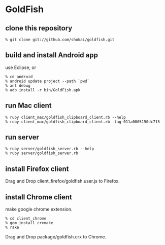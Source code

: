 GoldFish
========


clone this repository
---------------------

    % git clone git://github.com/shokai/goldfish.git


build and install Android app
-----------------------------

use Eclipse, or

    % cd android
    % android update project --path `pwd`
    % ant debug
    % adb install -r bin/GoldFish.apk


run Mac client
--------------

    % ruby client_mac/goldfish_clipboard_client.rb --help
    % ruby client_mac/goldfish_clipboard_client.rb -tag 011a0005150dc715


run server
----------

    % ruby server/goldfish_server.rb --help
    % ruby server/goldfish_server.rb


install Firefox client
----------------------
Drag and Drop client_firefox/goldfish.user.js to Firefox.



install Chrome client
---------------------
make google chrome extension.

    % cd client_chrome
    % gem install crxmake
    % rake

Drag and Drop package/goldfish.crx to Chrome.

